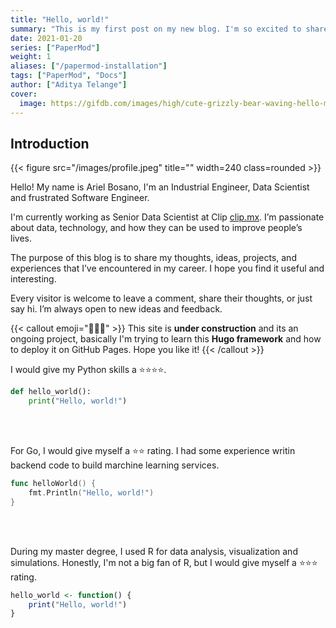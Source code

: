 ```yaml
---
title: "Hello, world!"
summary: "This is my first post on my new blog. I'm so excited to share my thoughts with you."
date: 2021-01-20
series: ["PaperMod"]
weight: 1
aliases: ["/papermod-installation"]
tags: ["PaperMod", "Docs"]
author: ["Aditya Telange"]
cover:
  image: https://gifdb.com/images/high/cute-grizzly-bear-waving-hello-meme-czjzpdjrt3gm35d1.gif
---
```


## Introduction

{{< figure src="/images/profile.jpeg" title="" width=240 class=rounded >}}

Hello! My name is Ariel Bosano, I'm an Industrial Engineer, Data Scientist and frustrated Software Engineer.


I'm currently working as Senior Data Scientist at Clip [clip.mx](https://clip.mx). I’m passionate about data, technology, and how they can be used to improve people’s lives.

The purpose of this blog is to share my thoughts, ideas, projects, and experiences that I’ve encountered in my career. I hope you find it useful and interesting.

Every visitor is welcome to leave a comment, share their thoughts, or just say hi. I’m always open to new ideas and feedback.

{{< callout emoji="🏋🏼‍♂️" >}}
This site is <b>under construction</b> and its an ongoing project, basically I'm trying
to learn this <b>Hugo framework</b> and how to deploy it on GitHub Pages. Hope you like it!
{{< /callout >}}

I would give my Python skills a :star::star::star::star:.
```python {linenos=table}
def hello_world():
    print("Hello, world!")
```

<!-- New line -->
<br><br>

For Go, I would give myself a :star::star: rating. I had some experience writin
backend code to build marchine learning services.
```go {linenos=table}
func helloWorld() {
    fmt.Println("Hello, world!")
}
```
<br><br>

During my master degree, I used R for data analysis, visualization and simulations.
Honestly, I'm not a big fan of R, but I would give myself a :star::star::star: rating.
```r {linenos=table}
hello_world <- function() {
    print("Hello, world!")
}
```